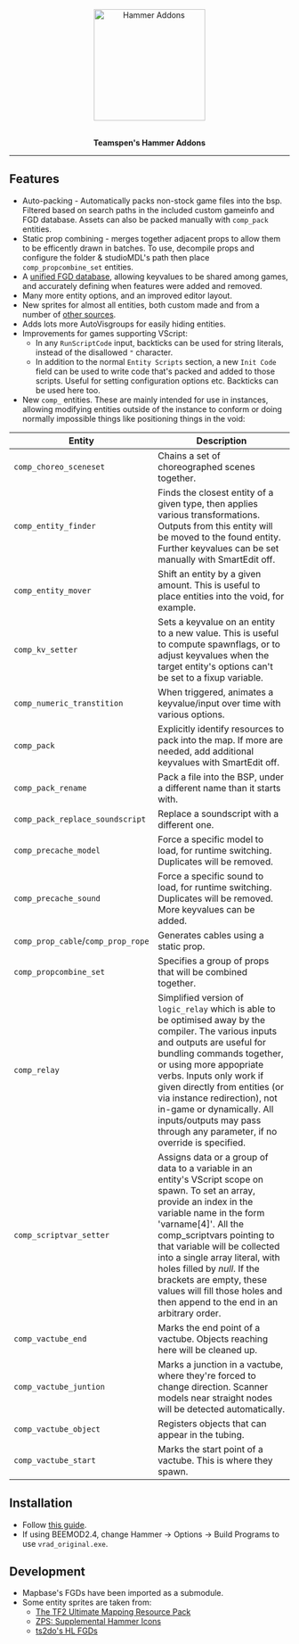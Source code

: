 <div align="center">
    <img src="logo/icon_256.png" alt="Hammer Addons" height="200" />
	<br>
	<br>
	<p> <b>Teamspen's Hammer Addons </b></p>
</div>

<hr>

[releases]: https://github.com/TeamSpen210/HammerAddons/releases
[installationwiki]: https://github.com/TeamSpen210/HammerAddons/wiki/Installation
[unifiedfgd]: https://github.com/TeamSpen210/HammerAddons/wiki/Unified-FGD
[skotty]: http://forums.thinking.withportals.com/downloads.php?view=detail&df_id=507
[tf2]: http://forums.tf2maps.net/showthread.php?t=4674
[ts2do]: http://halflife2.filefront.com/file/HalfLife_2_Upgraded_Base_FGDs;48139
[zps]: http://www.necrotalesgames.com/tools/index.php


## Features

* Auto-packing - Automatically packs non-stock game files into the bsp. Filtered based on search paths in the included custom gameinfo and FGD database. Assets can also be packed manually with `comp_pack` entities.
* Static prop combining - merges together adjacent props to allow them to be efficently drawn in batches. To use, decompile props and configure the folder & studioMDL's path then place `comp_propcombine_set` entities.
* A [unified FGD database][unifiedfgd], allowing keyvalues to be shared among games, and accurately defining when features were added and removed.
* Many more entity options, and an improved editor layout.
* New sprites for almost all entities, both custom made and from a number of [other sources](#development).
* Adds lots more AutoVisgroups for easily hiding entities.
* Improvements for games supporting VScript:
	* In any `RunScriptCode` input, backticks can be used for string literals, instead of the disallowed `"` character. 
	* In addition to the normal `Entity Scripts` section, a new `Init Code` field can be used to write code that's packed and added to those scripts. Useful for setting configuration options etc. Backticks can be used here too.
* New `comp_` entities. These are mainly intended for use in instances, allowing modifying entities outside of the instance to conform or doing normally impossible things like positioning things in the void:

| Entity                             | Description                                                                                                                                                                                                                                                                                                                                                                                                           |
|------------------------------------|-----------------------------------------------------------------------------------------------------------------------------------------------------------------------------------------------------------------------------------------------------------------------------------------------------------------------------------------------------------------------------------------------------------------------|
| `comp_choreo_sceneset`             | Chains a set of choreographed scenes together.                                                                                                                                                                                                                                                                                                                                                                        |
| `comp_entity_finder`               | Finds the closest entity of a given type, then applies various transformations. Outputs from this entity will be moved to the found entity. Further keyvalues can be set manually with SmartEdit off.                                                                                                                                                                                                                 |
| `comp_entity_mover`                | Shift an entity by a given amount. This is useful to place entities into the void, for example.                                                                                                                                                                                                                                                                                                                       |
| `comp_kv_setter`                   | Sets a keyvalue on an entity to a new value. This is useful to compute spawnflags, or to adjust keyvalues when the target entity's options can't be set to a fixup variable.                                                                                                                                                                                                                                          |
| `comp_numeric_transtition`         | When triggered, animates a keyvalue/input over time with various options.                                                                                                                                                                                                                                                                                                                                             |
| `comp_pack`                        | Explicitly identify resources to pack into the map. If more are needed, add additional keyvalues with SmartEdit off.                                                                                                                                                                                                                                                                                                  |
| `comp_pack_rename`                 | Pack a file into the BSP, under a different name than it starts with.                                                                                                                                                                                                                                                                                                                                                 |
| `comp_pack_replace_soundscript`    | Replace a soundscript with a different one.                                                                                                                                                                                                                                                                                                                                                                           |
| `comp_precache_model`              | Force a specific model to load, for runtime switching. Duplicates will be removed.                                                                                                                                                                                                                                                                                                                                    |
| `comp_precache_sound`              | Force a specific sound to load, for runtime switching. Duplicates will be removed. More keyvalues can be added.                                                                                                                                                                                                                                                                                                       |
| `comp_prop_cable`/`comp_prop_rope` | Generates cables using a static prop.                                                                                                                                                                                                                                                                                                                                                                                 |
| `comp_propcombine_set`             | Specifies a group of props that will be combined together.                                                                                                                                                                                                                                                                                                                                                            |
| `comp_relay`                       | Simplified version of `logic_relay` which is able to be optimised away by the compiler. The various inputs and outputs are useful for bundling commands together, or using more appopriate verbs. Inputs only work if given directly from entities (or via instance redirection), not in-game or dynamically. All inputs/outputs may pass through any parameter, if no override is specified.                         |
| `comp_scriptvar_setter`            | Assigns data or a group of data to a variable in an entity's VScript scope on spawn. To set an array, provide an index in the variable name in the form 'varname[4]'.  All the comp_scriptvars pointing to that variable will be collected into a single array literal, with holes filled by *null*.  If the brackets are empty, these values will fill those holes and then append to the end in an arbitrary order. |
| `comp_vactube_end`                 | Marks the end point of a vactube. Objects reaching here will be cleaned up.                                                                                                                                                                                                                                                                                                                                           |
| `comp_vactube_juntion`             | Marks a junction in a vactube, where they're forced to change direction. Scanner models near straight nodes will be detected automatically.                                                                                                                                                                                                                                                                           |
| `comp_vactube_object`              | Registers objects that can appear in the tubing.                                                                                                                                                                                                                                                                                                                                                                      |
| `comp_vactube_start`               | Marks the start point of a vactube. This is where they spawn.                                                                                                                                                                                                                                                                                                                                                         |


## Installation

* Follow [this guide][installationwiki].
* If using BEEMOD2.4, change Hammer -> Options -> Build Programs to use `vrad_original.exe`.



## Development

* Mapbase's FGDs have been imported as a submodule.
* Some entity sprites are taken from: 
  * [The TF2 Ultimate Mapping Resource Pack][tf2]
  * [ZPS: Supplemental Hammer Icons][zps]
  * [ts2do's HL FGDs][ts2do]

